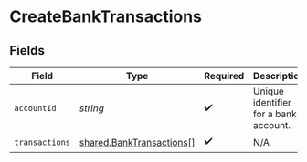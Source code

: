 # CreateBankTransactions


## Fields

| Field                                                                       | Type                                                                        | Required                                                                    | Description                                                                 | Example                                                                     |
| --------------------------------------------------------------------------- | --------------------------------------------------------------------------- | --------------------------------------------------------------------------- | --------------------------------------------------------------------------- | --------------------------------------------------------------------------- |
| `accountId`                                                                 | *string*                                                                    | :heavy_check_mark:                                                          | Unique identifier for a bank account.                                       | 13d946f0-c5d5-42bc-b092-97ece17923ab                                        |
| `transactions`                                                              | [shared.BankTransactions](../../../sdk/models/shared/banktransactions.md)[] | :heavy_check_mark:                                                          | N/A                                                                         |                                                                             |